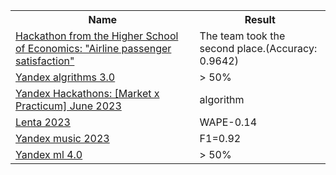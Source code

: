 <table>
<tr>
  <th>Name</th>
  <th>Result</th>
</tr>   
<tr>
<td><a href =
"https://github.com/Sata9islav/Hackathons/tree/master/HSE_12_22">Hackathon from the Higher School of Economics:
"Airline passenger satisfaction"</a></td>
<td>The team took the second place.(Accuracy: 0.9642)</td>
</tr>
<tr>
<td><a href = "https://github.com/Sata9islav/Hackathons/tree/master/yandex_algorithms_3.0">Yandex algrithms 3.0</a></td>
<td> > 50%</td>
</tr>
<tr>
<td><a href = "https://github.com/Sata9islav/Hackathons/tree/master/YM_hackathon_Jun2023">Yandex Hackathons: [Market х Practicum] June 2023</a></td>
<td>algorithm</td>
</tr>
<tr>
<td><a href = "https://github.com/Sata9islav/Hackathons/tree/master/Lenta">Lenta 2023</a></td>
<td>WAPE-0.14</td>
</tr>
<tr>
<td><a href = "https://github.com/Sata9islav/Hackathons/tree/master/Yandex_music_2023">Yandex music 2023</a></td>
<td>F1=0.92</td>
</tr>
<tr>
<td><a href = "https://github.com/Sata9islav/Hackathons/tree/master/yandex_ml_4.0">Yandex ml 4.0</a></td>
<td> > 50%</td>
</tr>
</table>
